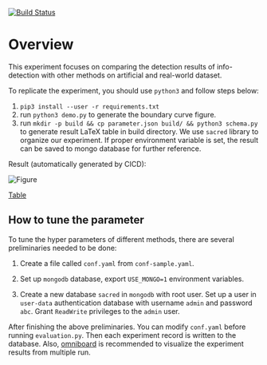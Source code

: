 [![Build Status](https://travis-ci.com/zhaofeng-shu33/info-detection-experiment.svg?branch=master)](https://travis-ci.com/zhaofeng-shu33/info-detection-experiment)

# Overview

This experiment focuses on comparing the detection results of info-detection with other methods on artificial and real-world dataset.

To replicate the experiment, you should use `python3` and follow steps below:
1. `pip3 install --user -r requirements.txt`
1. run `python3 demo.py` to generate the boundary curve figure.
1. run `mkdir -p build && cp parameter.json build/ && python3 schema.py` to generate result LaTeX table in build directory.
We use `sacred` library to organize our experiment. If proper environment variable is set, the result can be saved to mongo database for further reference.

Result (automatically generated by CICD):

![Figure](https://programmierung.oss-cn-shenzhen.aliyuncs.com/research/info-clustering/experiment/outlier_detection/outlier_boundary_illustration.svg)

[Table](https://programmierung.oss-cn-shenzhen.aliyuncs.com/research/info-clustering/experiment/outlier_detection/id_compare.html)

## How to tune the parameter

To tune the hyper parameters of different methods, there are several preliminaries needed to be done:

1. Create a file called `conf.yaml` from `conf-sample.yaml`. 

2. Set up `mongodb` database, export `USE_MONGO=1` environment variables.

3. Create a new database `sacred` in `mongodb` with root user. Set up a user in `user-data` authentication database with username `admin` and password `abc`. Grant `ReadWrite` privileges to the `admin` user.

After finishing the above preliminaries. You can modify `conf.yaml` before running `evaluation.py`. Then each experiment record is written to the database. Also, [omniboard](https://github.com/vivekratnavel/omniboard) is recommended to visualize the experiment results from multiple run.

